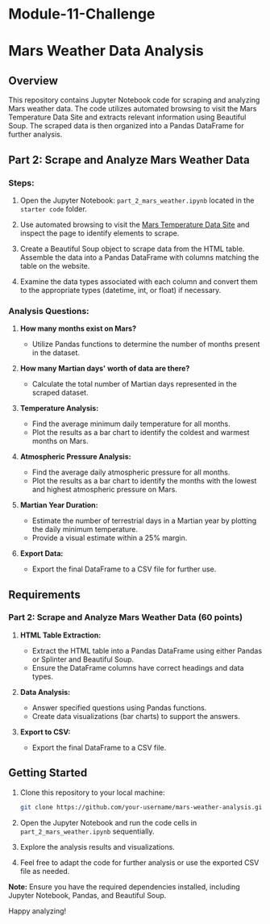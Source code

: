 # Module-11-Challenge
# Mars Weather Data Analysis

## Overview

This repository contains Jupyter Notebook code for scraping and analyzing Mars weather data. The code utilizes automated browsing to visit the Mars Temperature Data Site and extracts relevant information using Beautiful Soup. The scraped data is then organized into a Pandas DataFrame for further analysis.

## Part 2: Scrape and Analyze Mars Weather Data

### Steps:

1. Open the Jupyter Notebook: `part_2_mars_weather.ipynb` located in the `starter code` folder.

2. Use automated browsing to visit the [Mars Temperature Data Site](https://static.bc-edx.com/data/web/mars_facts/temperature.html) and inspect the page to identify elements to scrape.

3. Create a Beautiful Soup object to scrape data from the HTML table. Assemble the data into a Pandas DataFrame with columns matching the table on the website.

4. Examine the data types associated with each column and convert them to the appropriate types (datetime, int, or float) if necessary.

### Analysis Questions:

1. **How many months exist on Mars?**
   - Utilize Pandas functions to determine the number of months present in the dataset.

2. **How many Martian days' worth of data are there?**
   - Calculate the total number of Martian days represented in the scraped dataset.

3. **Temperature Analysis:**
   - Find the average minimum daily temperature for all months.
   - Plot the results as a bar chart to identify the coldest and warmest months on Mars.

4. **Atmospheric Pressure Analysis:**
   - Find the average daily atmospheric pressure for all months.
   - Plot the results as a bar chart to identify the months with the lowest and highest atmospheric pressure on Mars.

5. **Martian Year Duration:**
   - Estimate the number of terrestrial days in a Martian year by plotting the daily minimum temperature.
   - Provide a visual estimate within a 25% margin.

6. **Export Data:**
   - Export the final DataFrame to a CSV file for further use.

## Requirements

### Part 2: Scrape and Analyze Mars Weather Data (60 points)

1. **HTML Table Extraction:**
   - Extract the HTML table into a Pandas DataFrame using either Pandas or Splinter and Beautiful Soup.
   - Ensure the DataFrame columns have correct headings and data types.

2. **Data Analysis:**
   - Answer specified questions using Pandas functions.
   - Create data visualizations (bar charts) to support the answers.

3. **Export to CSV:**
   - Export the final DataFrame to a CSV file.

## Getting Started

1. Clone this repository to your local machine:

   ```bash
   git clone https://github.com/your-username/mars-weather-analysis.git
   ```

2. Open the Jupyter Notebook and run the code cells in `part_2_mars_weather.ipynb` sequentially.

3. Explore the analysis results and visualizations.

4. Feel free to adapt the code for further analysis or use the exported CSV file as needed.

**Note:** Ensure you have the required dependencies installed, including Jupyter Notebook, Pandas, and Beautiful Soup.

Happy analyzing!
